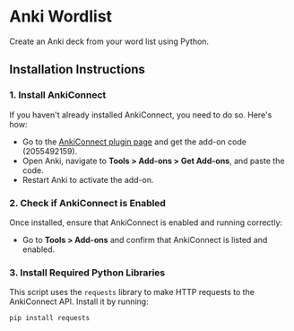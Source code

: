 # Anki Wordlist

Create an Anki deck from your word list using Python.

## Installation Instructions

### 1. Install AnkiConnect
If you haven't already installed AnkiConnect, you need to do so. Here's how:

- Go to the [AnkiConnect plugin page](https://ankiweb.net/shared/info/2055492159) and get the add-on code (2055492159).
- Open Anki, navigate to **Tools > Add-ons > Get Add-ons**, and paste the code.
- Restart Anki to activate the add-on.

### 2. Check if AnkiConnect is Enabled
Once installed, ensure that AnkiConnect is enabled and running correctly:

- Go to **Tools > Add-ons** and confirm that AnkiConnect is listed and enabled.

### 3. Install Required Python Libraries
This script uses the `requests` library to make HTTP requests to the AnkiConnect API. Install it by running:

```bash
pip install requests


